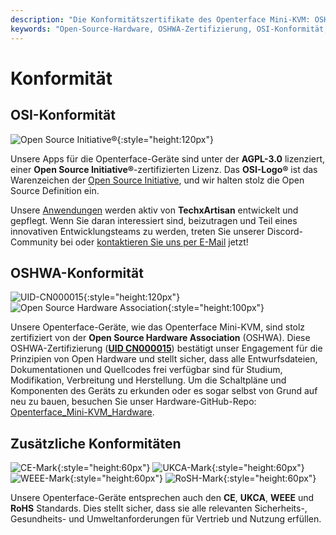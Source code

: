 ```yaml
---
description: "Die Konformitätszertifikate des Openterface Mini-KVM: OSHWA-zertifiziert (UID CN000015), OSI-anerkannte AGPL-3.0-Lizenz sowie CE-, UKCA-, WEEE- und RoHS-Konformität. Vollständig Open-Source-Hardware und -Software mit vollständiger Dokumentation verfügbar."
keywords: "Open-Source-Hardware, OSHWA-Zertifizierung, OSI-Konformität, AGPL-3.0-Lizenz, CE-Zertifizierung, UKCA-Zeichen, WEEE-Konformität, RoHS-Standard, Hardware-Zertifizierung, Open-Source-Dokumentation, TechxArtisan, Hardware-Konformität, Mini-KVM-Zertifizierung, Open-Hardware-Design"
---
```


# Konformität

## OSI-Konformität

![Open Source Initiative®](https://assets.openterface.com/images/trademark/open-source-initiative.svg){:style="height:120px"}

Unsere Apps für die Openterface-Geräte sind unter der **AGPL-3.0** lizenziert, einer **Open Source Initiative®**-zertifizierten Lizenz. Das **OSI-Logo®** ist das Warenzeichen der [Open Source Initiative](http://opensource.org), und wir halten stolz die Open Source Definition ein.

Unsere [Anwendungen](/app) werden aktiv von **TechxArtisan** entwickelt und gepflegt. Wenn Sie daran interessiert sind, beizutragen und Teil eines innovativen Entwicklungsteams zu werden, treten Sie unserer Discord-Community bei oder [kontaktieren Sie uns per E-Mail](mailto:info@openterface.com) jetzt!

## OSHWA-Konformität

![UID-CN000015](https://assets.openterface.com/images/trademark/oshw-cn000015.svg){:style="height:120px"}
![Open Source Hardware Association](https://assets.openterface.com/images/trademark/open-source-hardware.svg){:style="height:100px"}

Unsere Openterface-Geräte, wie das Openterface Mini-KVM, sind stolz zertifiziert von der **Open Source Hardware Association** (OSHWA). Diese OSHWA-Zertifizierung ([**UID CN000015**](https://certification.oshwa.org/cn000015.html)) bestätigt unser Engagement für die Prinzipien von Open Hardware und stellt sicher, dass alle Entwurfsdateien, Dokumentationen und Quellcodes frei verfügbar sind für Studium, Modifikation, Verbreitung und Herstellung. Um die Schaltpläne und Komponenten des Geräts zu erkunden oder es sogar selbst von Grund auf neu zu bauen, besuchen Sie unser Hardware-GitHub-Repo: [Openterface_Mini-KVM_Hardware](https://github.com/TechxArtisanStudio/Openterface_Mini-KVM_Hardware).

## Zusätzliche Konformitäten
![CE-Mark](https://assets.openterface.com/images/trademark/ce.svg){:style="height:60px"}
![UKCA-Mark](https://assets.openterface.com/images/trademark/ukca.svg){:style="height:60px"}
![WEEE-Mark](https://assets.openterface.com/images/trademark/weee.svg){:style="height:60px"}
![RoSH-Mark](https://assets.openterface.com/images/trademark/rohs.svg){:style="height:60px"}

Unsere Openterface-Geräte entsprechen auch den **CE**, **UKCA**, **WEEE** und **RoHS** Standards. Dies stellt sicher, dass sie alle relevanten Sicherheits-, Gesundheits- und Umweltanforderungen für Vertrieb und Nutzung erfüllen.
